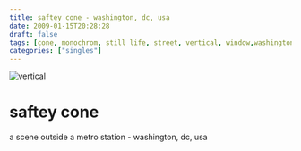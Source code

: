 ```yaml
---
title: saftey cone - washington, dc, usa
date: 2009-01-15T20:28:28
draft: false
tags: [cone, monochrom, still life, street, vertical, window,washington,dc, usa]
categories: ["singles"]
---
```

![vertical](/p/sbr-20090115-7315010924.jpg)
<!--more-->
# saftey cone
a scene outside a metro station - washington, dc, usa
